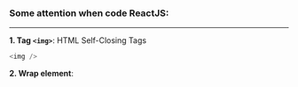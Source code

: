 ### Some attention when code ReactJS:
---

**1. Tag ```<img>```**: HTML Self-Closing Tags

```javascript
<img />
```

**2. Wrap element**:
